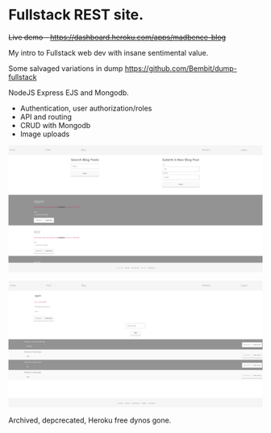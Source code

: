 # Fullstack REST site.

~~Live demo - https://dashboard.heroku.com/apps/madbence-blog~~

My intro to Fullstack web dev with insane sentimental value.

Some salvaged variations in dump https://github.com/Bembit/dump-fullstack

NodeJS Express EJS and Mongodb.

- Authentication, user authorization/roles
- API and routing
- CRUD with Mongodb
- Image uploads

![1.png](1.png)

![2.png](2.png)

Archived, depcrecated, Heroku free dynos gone.
